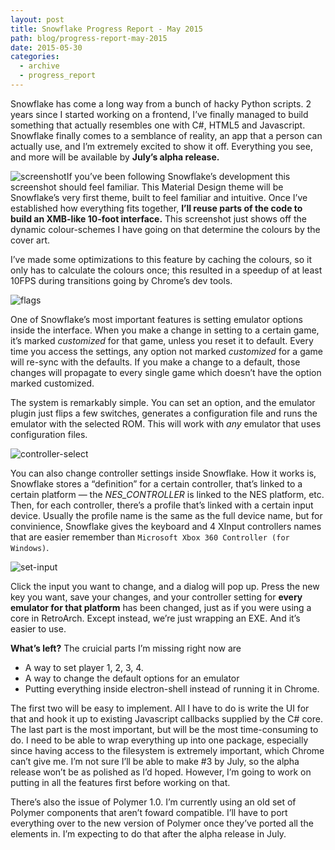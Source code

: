 ```yaml
---
layout: post
title: Snowflake Progress Report - May 2015
path: blog/progress-report-may-2015
date: 2015-05-30
categories:
  - archive
  - progress_report
---
```

Snowflake has come a long way from a bunch of hacky Python scripts. 2 years since I started working on a frontend, I’ve finally managed to build something that actually resembles one with C#, HTML5 and Javascript. Snowflake finally comes to a semblance of reality, an app that a person can actually use, and I’m extremely excited to show it off. Everything you see, and more will be available by **July’s alpha release.**

![screenshot](https://i.imgur.com/66VDHTW.png)If you’ve been following Snowflake’s development this screenshot should feel familiar. This Material Design theme will be Snowflake’s very first theme, built to feel familiar and intuitive. Once I’ve established how everything fits together, **I’ll reuse parts of the code to build an XMB-like 10-foot interface.** This screenshot just shows off the dynamic colour-schemes I have going on that determine the colours by the cover art.

I’ve made some optimizations to this feature by caching the colours, so it only has to calculate the colours once; this resulted in a speedup of at least 10FPS during transitions going by Chrome’s dev tools.

![flags](https://fat.gfycat.com/FabulousEmptyDragon.gif)

One of Snowflake’s most important features is setting emulator options inside the interface. When you make a change in setting to a certain game, it’s marked _customized_ for that game, unless you reset it to default. Every time you access the settings, any option not marked _customized_ for a game will re-sync with the defaults. If you make a change to a default, those changes will propagate to every single game which doesn’t have the option marked customized.

The system is remarkably simple. You can set an option, and the emulator plugin just flips a few switches, generates a configuration file and runs the emulator with the selected ROM. This will work with _any_ emulator that uses configuration files.

![controller-select](https://fat.gfycat.com/KeyTanFieldspaniel.gif)

You can also change controller settings inside Snowflake. How it works is, Snowflake stores a “definition” for a certain controller, that’s linked to a certain platform — the _NES_CONTROLLER_ is linked to the NES platform, etc. Then, for each controller, there’s a profile that’s linked with a certain input device. Usually the profile name is the same as the full device name, but for convinience, Snowflake gives the keyboard and 4 XInput controllers names that are easier remember than `Microsoft Xbox 360 Controller (for Windows)`.

![set-input](https://giant.gfycat.com/QuestionableWelltodoGrassspider.gif)

Click the input you want to change, and a dialog will pop up. Press the new key you want, save your changes, and your controller setting for **every emulator for that platform** has been changed, just as if you were using a core in RetroArch. Except instead, we’re just wrapping an EXE. And it’s easier to use.

**What’s left?** The cruicial parts I’m missing right now are

*   A way to set player 1, 2, 3, 4.
*   A way to change the default options for an emulator
*   Putting everything inside electron-shell instead of running it in Chrome.

The first two will be easy to implement. All I have to do is write the UI for that and hook it up to existing Javascript callbacks supplied by the C# core. The last part is the most important, but will be the most time-consuming to do. I need to be able to wrap everything up into one package, especially since having access to the filesystem is extremely important, which Chrome can’t give me. I’m not sure I’ll be able to make #3 by July, so the alpha release won’t be as polished as I’d hoped. However, I’m going to work on putting in all the features first before working on that.

There’s also the issue of Polymer 1.0\. I’m currently using an old set of Polymer components that aren’t foward compatible. I’ll have to port everything over to the new version of Polymer once they’ve ported all the elements in. I’m expecting to do that after the alpha release in July.

